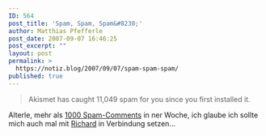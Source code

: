 ```yaml
---
ID: 564
post_title: 'Spam, Spam, Spam&#8230;'
author: Matthias Pfefferle
post_date: 2007-09-07 16:46:25
post_excerpt: ""
layout: post
permalink: >
  https://notiz.blog/2007/09/07/spam-spam-spam/
published: true
---
```

<blockquote>Akismet has caught 11,049 spam for you since you first installed it.</blockquote>

Alterle, mehr als <a href="http://notiz.blog/2007/08/28/danke-akismet/">1000 Spam-Comments</a> in ner Woche, ich glaube ich sollte mich auch mal mit <a href="http://cordobo.com/2007/09/07/mit-spam-geld-verdienen/">Richard</a> in Verbindung setzen...

<!--more-->
<object type="application/x-shockwave-flash" style="width:425px; height:350px" data="http://www.youtube.com/v/wZ7YedEopp4"><param name="movie" value="http://www.youtube.com/v/wZ7YedEopp4"></param></object>